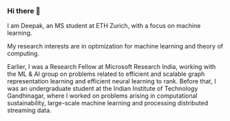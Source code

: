 ### Hi there 👋

I am Deepak, an MS student at ETH Zurich, with a focus on machine learning. 

My research interests are in optimization for machine learning and theory of computing.

Earlier, I was a Research Fellow at Microsoft Research India, working with the ML & AI group on problems related to efficient and scalable graph representation learning and efficient neural learning to rank. Before that, I was an undergraduate student at the Indian Institute of Technology Gandhinagar, where I worked on problems arising in computational sustainability, large-scale machine learning and processing distributed streaming data.
<!--
**sdeepaknarayanan/sdeepaknarayanan** is a ✨ _special_ ✨ repository because its `README.md` (this file) appears on your GitHub profile.

Here are some ideas to get you started:

- 🔭 I’m currently working on ...
- 🌱 I’m currently learning ...
- 👯 I’m looking to collaborate on ...
- 🤔 I’m looking for help with ...
- 💬 Ask me about ...
- 📫 How to reach me: ...
- 😄 Pronouns: ...
- ⚡ Fun fact: ...
-->
